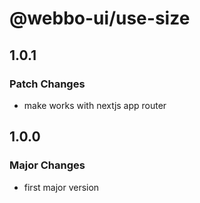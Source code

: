 # @webbo-ui/use-size

## 1.0.1

### Patch Changes

- make works with nextjs app router

## 1.0.0

### Major Changes

- first major version
